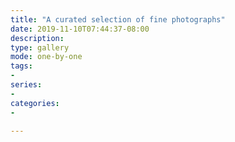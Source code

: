 ```yaml
---
title: "A curated selection of fine photographs"
date: 2019-11-10T07:44:37-08:00
description:
type: gallery
mode: one-by-one
tags:
-
series:
-
categories:
-

---
```

